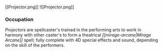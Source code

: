 [[Projector.png]]
![[Projector.png]]
### Occupation
*Projectors* are spellcaster's trained in the performing arts to work in harmony with other caster's to form a theatrical *[[mirage-arcane|Mirage Arcane]]* spell; fully complete with 4D special effects and sound, depending on the skill of the performers.
